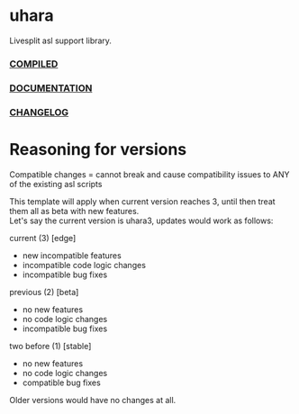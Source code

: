 # uhara
Livesplit asl support library.

### [COMPILED](https://github.com/ru-mii/uhara/tree/main/bin)

### [DOCUMENTATION](https://github.com/ru-mii/uhara/tree/main/doc)

### [CHANGELOG](https://github.com/ru-mii/uhara/blob/main/clog/README.md)

# Reasoning for versions
Compatible changes = cannot break and cause compatibility issues to ANY of the existing asl scripts

This template will apply when current version reaches 3, until then treat them all as beta with new features.   
Let's say the current version is uhara3, updates would work as follows:

current (3) [edge]
* new incompatible features
* incompatible code logic changes
* incompatible bug fixes

previous (2) [beta]
* no new features
* no code logic changes
* incompatible bug fixes

two before (1) [stable]
* no new features
* no code logic changes
* compatible bug fixes

Older versions would have no changes at all.
